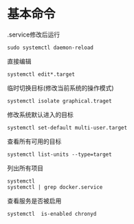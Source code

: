 # 基本命令

.service修改后运行

```纯文本
sudo systemctl daemon-reload
```

直接编辑

```纯文本
systemctl edit*.target
```

临时切换目标(修改当前系统的操作模式)

```纯文本
systemctl isolate graphical.traget
```

修改系统默认进入的目标

```纯文本
systemctl set-default multi-user.target
```

查看所有可用的目标

```纯文本
systemctl list-units --type=target
```

列出所有项目

```纯文本
systemctl
systemctl | grep docker.service
```

查看服务是否被启用

```纯文本
systemctl  is-enabled chronyd
```
